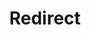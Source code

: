 ﻿---
layout: src/layouts/Redirect.astro
title: Redirect
redirect: https://yamldoc.liuyan.wang/docs/octopus-rest-api/octopus.client
pubDate:  2023-01-01
navSearch: false
navSitemap: false
navMenu: false
---
